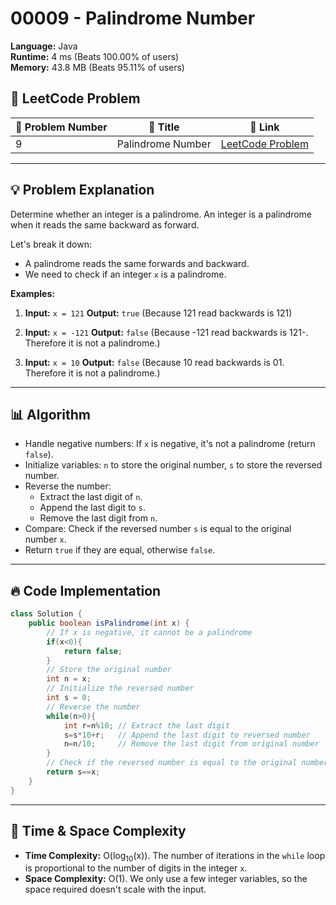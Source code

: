 # 00009 - Palindrome Number
    
**Language:** Java  
**Runtime:** 4 ms (Beats 100.00% of users)  
**Memory:** 43.8 MB (Beats 95.11% of users)  

## 📝 **LeetCode Problem**
| 🔢 Problem Number | 📌 Title | 🔗 Link |
|------------------|--------------------------|--------------------------|
| 9 | Palindrome Number | [LeetCode Problem](https://leetcode.com/problems/palindrome-number/) |

---

## 💡 **Problem Explanation**

Determine whether an integer is a palindrome. An integer is a palindrome when it reads the same backward as forward.

Let's break it down:

*   A palindrome reads the same forwards and backward.
*   We need to check if an integer `x` is a palindrome.

**Examples:**

1.  **Input:** `x = 121`
    **Output:** `true`  (Because 121 read backwards is 121)

2.  **Input:** `x = -121`
    **Output:** `false` (Because -121 read backwards is 121-. Therefore it is not a palindrome.)

3.  **Input:** `x = 10`
    **Output:** `false` (Because 10 read backwards is 01. Therefore it is not a palindrome.)

---

## 📊 **Algorithm**

*   Handle negative numbers: If `x` is negative, it's not a palindrome (return `false`).
*   Initialize variables: `n` to store the original number, `s` to store the reversed number.
*   Reverse the number:
    *   Extract the last digit of `n`.
    *   Append the last digit to `s`.
    *   Remove the last digit from `n`.
*   Compare: Check if the reversed number `s` is equal to the original number `x`.
*   Return `true` if they are equal, otherwise `false`.

---

## 🔥 **Code Implementation**

```java
class Solution {
    public boolean isPalindrome(int x) {
        // If x is negative, it cannot be a palindrome
        if(x<0){
            return false;
        }
        // Store the original number
        int n = x;
        // Initialize the reversed number
        int s = 0;
        // Reverse the number
        while(n>0){
            int r=n%10; // Extract the last digit
            s=s*10+r;   // Append the last digit to reversed number
            n=n/10;     // Remove the last digit from original number
        }
        // Check if the reversed number is equal to the original number
        return s==x;
    }
}
```

---

## 🚀 **Time & Space Complexity**

*   **Time Complexity:** O(log<sub>10</sub>(x)).  The number of iterations in the `while` loop is proportional to the number of digits in the integer `x`.
*   **Space Complexity:** O(1).  We only use a few integer variables, so the space required doesn't scale with the input.
    